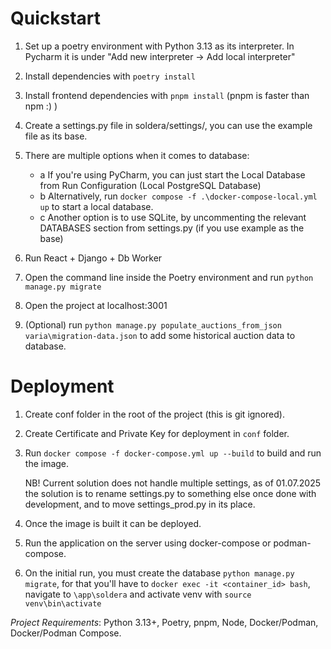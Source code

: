 # Quickstart

1. Set up a poetry environment with Python 3.13 as its interpreter. In Pycharm it is under "Add new interpreter -> Add
   local interpreter"
2. Install dependencies with `poetry install`
3. Install frontend dependencies with `pnpm install` (pnpm is faster than npm :) )
4. Create a settings.py file in soldera/settings/, you can use the example file as its base.

5. There are multiple options when it comes to database:
    - a If you're using PyCharm, you can just start the Local Database from Run Configuration (Local PostgreSQL
      Database)
    - b Alternatively, run `docker compose -f .\docker-compose-local.yml up` to start a local database.
    - c Another option is to use SQLite, by uncommenting the relevant DATABASES section from settings.py (if you use
      example as the base)

6. Run React + Django + Db Worker
7. Open the command line inside the Poetry environment and run `python manage.py migrate`
8. Open the project at localhost:3001
9. (Optional) run `python manage.py populate_auctions_from_json varia\migration-data.json` to add some historical
   auction data to database.

# Deployment

1. Create conf folder in the root of the project (this is git ignored).
2. Create Certificate and Private Key for deployment in `conf` folder.
4. Run `docker compose -f docker-compose.yml up --build` to build and run the image.

   NB! Current solution does not handle multiple settings, as of 01.07.2025 the solution is to rename settings.py to
   something else once done with development,
   and to move settings_prod.py in its place.

5. Once the image is built it can be deployed.
6. Run the application on the server using docker-compose or podman-compose.
7. On the initial run, you must create the database `python manage.py migrate`, for that you'll have to
   `docker exec -it <container_id> bash`, navigate to `\app\soldera` and activate venv with `source venv\bin\activate`

*Project Requirements*: Python 3.13+, Poetry, pnpm, Node, Docker/Podman, Docker/Podman Compose.
